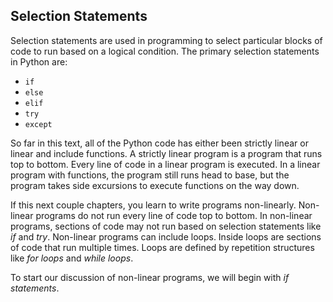 
## Selection Statements
Selection statements are used in programming to select particular blocks of code to run based on a logical condition.  The primary selection statements in Python are:
    
 * ```if```
 * ```else```
 * ```elif```
 * ```try```
 * ```except```
    
So far in this text, all of the Python code has either been strictly linear or linear and include functions. A strictly linear program is a program that runs top to bottom. Every line of code in a linear program is executed. In a linear program with functions, the program still runs head to base, but the program takes side excursions to execute functions on the way down. 

If this next couple chapters, you learn to write programs non-linearly. Non-linear programs do not run every line of code top to bottom. In non-linear programs, sections of code may not run based on selection statements like _if_ and _try_. Non-linear programs can include loops. Inside loops are sections of code that run multiple times. Loops are defined by repetition structures like _for loops_ and _while loops_. 

To start our discussion of non-linear programs, we will begin with _if statements_.
 

